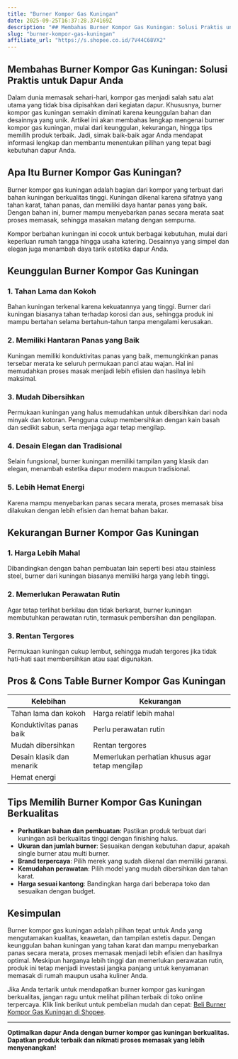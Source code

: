 ```yaml
---
title: "Burner Kompor Gas Kuningan"
date: 2025-09-25T16:37:28.374169Z
description: "## Membahas Burner Kompor Gas Kuningan: Solusi Praktis untuk Dapur Anda..."
slug: "burner-kompor-gas-kuningan"
affiliate_url: "https://s.shopee.co.id/7V44C68VX2"
---
```

## Membahas Burner Kompor Gas Kuningan: Solusi Praktis untuk Dapur Anda

Dalam dunia memasak sehari-hari, kompor gas menjadi salah satu alat utama yang tidak bisa dipisahkan dari kegiatan dapur. Khususnya, burner kompor gas kuningan semakin diminati karena keunggulan bahan dan desainnya yang unik. Artikel ini akan membahas lengkap mengenai burner kompor gas kuningan, mulai dari keunggulan, kekurangan, hingga tips memilih produk terbaik. Jadi, simak baik-baik agar Anda mendapat informasi lengkap dan membantu menentukan pilihan yang tepat bagi kebutuhan dapur Anda.

## Apa Itu Burner Kompor Gas Kuningan?

Burner kompor gas kuningan adalah bagian dari kompor yang terbuat dari bahan kuningan berkualitas tinggi. Kuningan dikenal karena sifatnya yang tahan karat, tahan panas, dan memiliki daya hantar panas yang baik. Dengan bahan ini, burner mampu menyebarkan panas secara merata saat proses memasak, sehingga masakan matang dengan sempurna.

Kompor berbahan kuningan ini cocok untuk berbagai kebutuhan, mulai dari keperluan rumah tangga hingga usaha katering. Desainnya yang simpel dan elegan juga menambah daya tarik estetika dapur Anda.

## Keunggulan Burner Kompor Gas Kuningan

### 1. Tahan Lama dan Kokoh

Bahan kuningan terkenal karena kekuatannya yang tinggi. Burner dari kuningan biasanya tahan terhadap korosi dan aus, sehingga produk ini mampu bertahan selama bertahun-tahun tanpa mengalami kerusakan.

### 2. Memiliki Hantaran Panas yang Baik

Kuningan memiliki konduktivitas panas yang baik, memungkinkan panas tersebar merata ke seluruh permukaan panci atau wajan. Hal ini memudahkan proses masak menjadi lebih efisien dan hasilnya lebih maksimal.

### 3. Mudah Dibersihkan

Permukaan kuningan yang halus memudahkan untuk dibersihkan dari noda minyak dan kotoran. Pengguna cukup membersihkan dengan kain basah dan sedikit sabun, serta menjaga agar tetap mengilap.

### 4. Desain Elegan dan Tradisional

Selain fungsional, burner kuningan memiliki tampilan yang klasik dan elegan, menambah estetika dapur modern maupun tradisional.

### 5. Lebih Hemat Energi

Karena mampu menyebarkan panas secara merata, proses memasak bisa dilakukan dengan lebih efisien dan hemat bahan bakar.

## Kekurangan Burner Kompor Gas Kuningan

### 1. Harga Lebih Mahal

Dibandingkan dengan bahan pembuatan lain seperti besi atau stainless steel, burner dari kuningan biasanya memiliki harga yang lebih tinggi.

### 2. Memerlukan Perawatan Rutin

Agar tetap terlihat berkilau dan tidak berkarat, burner kuningan membutuhkan perawatan rutin, termasuk pembersihan dan pengilapan.

### 3. Rentan Tergores

Permukaan kuningan cukup lembut, sehingga mudah tergores jika tidak hati-hati saat membersihkan atau saat digunakan.

## Pros & Cons Table Burner Kompor Gas Kuningan

| Kelebihan                                   | Kekurangan                                    |
|----------------------------------------------|----------------------------------------------|
| Tahan lama dan kokoh                        | Harga relatif lebih mahal                  |
| Konduktivitas panas baik                    | Perlu perawatan rutin                     |
| Mudah dibersihkan                           | Rentan tergores                            |
| Desain klasik dan menarik                   | Memerlukan perhatian khusus agar tetap mengilap |
| Hemat energi                                |                                              |

## Tips Memilih Burner Kompor Gas Kuningan Berkualitas

- **Perhatikan bahan dan pembuatan**: Pastikan produk terbuat dari kuningan asli berkualitas tinggi dengan finishing halus.
- **Ukuran dan jumlah burner**: Sesuaikan dengan kebutuhan dapur, apakah single burner atau multi burner.
- **Brand terpercaya**: Pilih merek yang sudah dikenal dan memiliki garansi.
- **Kemudahan perawatan**: Pilih model yang mudah dibersihkan dan tahan karat.
- **Harga sesuai kantong**: Bandingkan harga dari beberapa toko dan sesuaikan dengan budget.

## Kesimpulan

Burner kompor gas kuningan adalah pilihan tepat untuk Anda yang mengutamakan kualitas, keawetan, dan tampilan estetis dapur. Dengan keunggulan bahan kuningan yang tahan karat dan mampu menyebarkan panas secara merata, proses memasak menjadi lebih efisien dan hasilnya optimal. Meskipun harganya lebih tinggi dan memerlukan perawatan rutin, produk ini tetap menjadi investasi jangka panjang untuk kenyamanan memasak di rumah maupun usaha kuliner Anda.

Jika Anda tertarik untuk mendapatkan burner kompor gas kuningan berkualitas, jangan ragu untuk melihat pilihan terbaik di toko online terpercaya. Klik link berikut untuk pembelian mudah dan cepat: [Beli Burner Kompor Gas Kuningan di Shopee](https://s.shopee.co.id/7V44C68VX2).

---

**Optimalkan dapur Anda dengan burner kompor gas kuningan berkualitas. Dapatkan produk terbaik dan nikmati proses memasak yang lebih menyenangkan!**